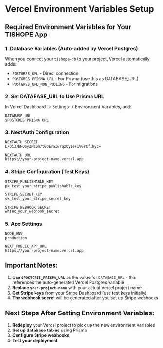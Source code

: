 # Vercel Environment Variables Setup

## Required Environment Variables for Your TISHOPE App

### 1. Database Variables (Auto-added by Vercel Postgres)
When you connect your `tishope-db` to your project, Vercel automatically adds:
- `POSTGRES_URL` - Direct connection
- `POSTGRES_PRISMA_URL` - For Prisma (use this as DATABASE_URL)
- `POSTGRES_URL_NON_POOLING` - For migrations

### 2. Set DATABASE_URL to Use Prisma URL
In Vercel Dashboard → Settings → Environment Variables, add:

```
DATABASE_URL
$POSTGRES_PRISMA_URL
```

### 3. NextAuth Configuration
```
NEXTAUTH_SECRET
L/Oi3/bHOSyZNcOm7tGOEraIwrqzOyzeF1VGYCfIhyc=

NEXTAUTH_URL
https://your-project-name.vercel.app
```

### 4. Stripe Configuration (Test Keys)
```
STRIPE_PUBLISHABLE_KEY
pk_test_your_stripe_publishable_key

STRIPE_SECRET_KEY
sk_test_your_stripe_secret_key

STRIPE_WEBHOOK_SECRET
whsec_your_webhook_secret
```

### 5. App Settings
```
NODE_ENV
production

NEXT_PUBLIC_APP_URL
https://your-project-name.vercel.app
```

## Important Notes:

1. **Use `$POSTGRES_PRISMA_URL`** as the value for `DATABASE_URL` - this references the auto-generated Vercel Postgres variable
2. **Replace `your-project-name`** with your actual Vercel project name
3. **Get Stripe keys** from your Stripe Dashboard (use test keys initially)
4. **The webhook secret** will be generated after you set up Stripe webhooks

## Next Steps After Setting Environment Variables:

1. **Redeploy** your Vercel project to pick up the new environment variables
2. **Set up database tables** using Prisma
3. **Configure Stripe webhooks**
4. **Test your deployment**
